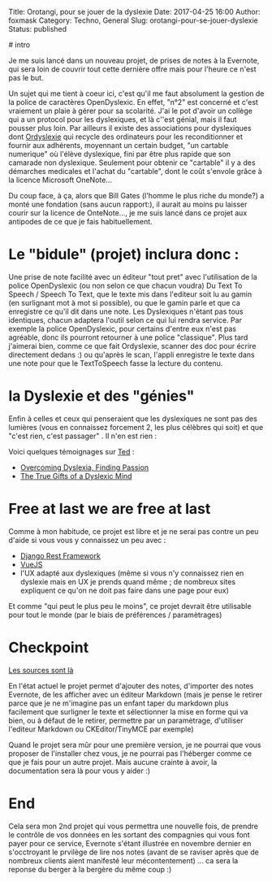 Title: Orotangi, pour se jouer de la dyslexie
Date: 2017-04-25 16:00
Author: foxmask
Category: Techno, General
Slug: orotangi-pour-se-jouer-dyslexie
Status: published

# intro

Je me suis lancé dans un nouveau projet, de prises de notes à la Evernote, qui sera loin de couvrir tout cette dernière offre mais pour l'heure ce n'est pas le but.

Un sujet qui me tient à coeur ici, c'est qu'il me faut absolument la gestion de la police de caractères OpenDyslexic. En effet, "n°2" est concerné et c'est vraiement un plaie à gérer pour sa scolarité. J'ai le pot d'avoir un collège qui a un protocol pour les dyslexiques, et là c''est génial, mais il faut pousser plus loin. 
Par ailleurs il existe des associations pour dyslexiques dont [Ordyslexie](https://www.ordyslexie.fr/page/42731-accueil) qui recycle des ordinateurs pour les reconditionner et fournir aux adhérents, moyennant un certain budget, "un cartable numerique" où l'élève dyslexique, fini par être plus rapide que son camarade non dyslexique. Seulement pour obtenir ce "cartable" il y a des démarches medicales et l'achat du "cartable", dont le coût s'envole grâce à la licence Microsoft OneNote...

Du coup face, à ça, alors que Bill Gates (l'homme le plus riche du monde?) a monté une fondation (sans aucun rapport:), il aurait au moins pu laisser courir sur la licence de OnteNote...,  je me suis lancé dans ce projet aux antipodes de ce que je fais habituellement.


# Le "bidule" (projet) inclura donc :

Une prise de note facilité avec un éditeur "tout pret" avec l'utilisation de la police OpenDyslexic (ou non selon ce que chacun voudra)
Du Text To Speech / Speech To Text, que le texte mis dans l'editeur soit lu au gamin (en surlignant mot à mot si possible), ou que le gamin parle et que ca enregistre ce qu'il dit dans une note.
Les Dyslexiques n'étant pas tous identiques, chacun adaptera l'outil selon ce qui lui rendra service. Par exemple la police OpenDyslexic, pour certains d'entre eux n'est pas agréable, donc ils pourront retourner à une police "classique".
Plus tard j'aimerai bien, comme ce que fait Ordyslexie, scanner des doc pour écrire directement dedans :) ou qu'après le scan, l'appli enregistre le texte dans une note pour que le TextToSpeech fasse la lecture du contenu.

# la Dyslexie et des "génies"

Enfin à celles et ceux qui penseraient que les dyslexiques ne sont pas des lumières (vous en connaissez forcement 2, les plus célèbres qui soit) et que "c'est rien, c'est passager" . Il n'en est rien :

Voici quelques témoignages sur [Ted](https://ted.com) :

* [Overcoming Dyslexia, Finding Passion](https://www.youtube.com/watch?v=ugFIHHom1NU)
* [The True Gifts of a Dyslexic Mind](https://www.youtube.com/watch?v=_dPyzFFcG7A)


# Free at last we are free at last

Comme à mon habitude, ce projet est libre et je ne serai pas contre un peu d'aide si vous vous y connaissez un peu avec :

* [Django Rest Framework](http://www.django-rest-framework.org/)
* [VueJS](https://vuejs.org)
* l'UX adapté aux dyslexiques  (même si vous n'y connaissez rien en dyslexie mais en UX je prends quand même ; de nombreux sites expliquent ce qu'on ne doit pas faire dans une page pour eux)

Et comme "qui peut le plus peu le moins", ce projet devrait être utilisable pour tout le monde (par le biais de préférences / paramètrages)


# Checkpoint

[Les sources sont là](https://github.com/orotangi)

En l'état actuel le projet permet d'ajouter des notes, d'importer des notes Evernote, de les afficher avec un éditeur Markdown (mais je pense le retirer parce que je ne m'imagine pas un enfant taper du markdown plus facilement que surligner le texte et sélectionner la mise en forme qui va bien, ou à défaut de le retirer, permettre par un paramètrage, d'utiliser l'editeur Markdown ou CKEditor/TinyMCE par exemple)

Quand le projet sera mûr pour une première version, je ne pourrai que vous proposer de l'installer chez vous, je ne pourrai pas l'héberger comme ce que je fais pour un autre projet.
Mais aucune crainte à avoir, la documentation sera là pour vous y aider :)

# End

Cela sera mon 2nd projet qui vous permettra une nouvelle fois, de prendre le contrôle de vos données en les sortant des compagnies qui vous font payer pour ce service, Evernote s'étant illustrée en novembre dernier en s'occtroyant le prvilège de lire nos notes (avant de se raviser après que de nombreux clients aient manifesté leur mécontentement) ...  ca sera la reponse du berger à la bergère du même coup :)

